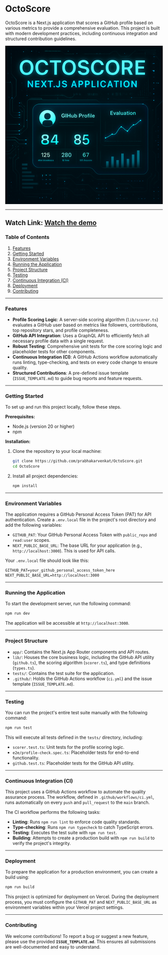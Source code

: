 # OctoScore

OctoScore is a Next.js application that scores a GitHub profile based on various metrics to provide a comprehensive evaluation. This project is built with modern development practices, including continuous integration and structured contribution guidelines.

![Picture](https://github.com/prabhakarvenkat/OctoScore/blob/8a8d3aa900bf6da72652d7468cc53b9a90fbef60/octoscore/thumbnail.png)

-----

Watch Link: [Watch the demo](<https://youtu.be/_Nz4VhuS5NU>)
-----

### Table of Contents

1.  [Features](#features)
2.  [Getting Started](#getting-started)
3.  [Environment Variables](#environment-variables)
4.  [Running the Application](#running-the-application)
5.  [Project Structure](#project-structure)
6.  [Testing](#testing)
7.  [Continuous Integration (CI)](#continuous-integration-ci)
8.  [Deployment](#deployment)
9.  [Contributing](#contributing)

-----

### Features

  - **Profile Scoring Logic**: A server-side scoring algorithm (`lib/scorer.ts`) evaluates a GitHub user based on metrics like followers, contributions, top repository stars, and profile completeness.
  - **GitHub API Integration**: Uses a GraphQL API to efficiently fetch all necessary profile data with a single request.
  - **Robust Testing**: Comprehensive unit tests for the core scoring logic and placeholder tests for other components.
  - **Continuous Integration (CI)**: A GitHub Actions workflow automatically runs linting, type-checking, and tests on every code change to ensure quality.
  - **Structured Contributions**: A pre-defined issue template (`ISSUE_TEMPLATE.md`) to guide bug reports and feature requests.

-----

### Getting Started

To set up and run this project locally, follow these steps.

**Prerequisites:**

  * Node.js (version 20 or higher)
  * npm

**Installation:**

1.  Clone the repository to your local machine:
    ```bash
    git clone https://github.com/prabhakarvenkat/OctoScore.git
    cd OctoScore
    ```
2.  Install all project dependencies:
    ```bash
    npm install
    ```

-----

### Environment Variables

The application requires a GitHub Personal Access Token (PAT) for API authentication. Create a `.env.local` file in the project's root directory and add the following variables:

  - `GITHUB_PAT`: Your GitHub Personal Access Token with `public_repo` and `read:user` scopes.
  - `NEXT_PUBLIC_BASE_URL`: The base URL for your application (e.g., `http://localhost:3000`). This is used for API calls.

Your `.env.local` file should look like this:

```
GITHUB_PAT=your_github_personal_access_token_here
NEXT_PUBLIC_BASE_URL=http://localhost:3000
```

-----

### Running the Application

To start the development server, run the following command:

```bash
npm run dev
```

The application will be accessible at `http://localhost:3000`.

-----

### Project Structure

  - `app/`: Contains the Next.js App Router components and API routes.
  - `lib/`: Houses the core business logic, including the GitHub API utility (`github.ts`), the scoring algorithm (`scorer.ts`), and type definitions (`types.ts`).
  - `tests/`: Contains the test suite for the application.
  - `.github/`: Holds the GitHub Actions workflow (`ci.yml`) and the issue template (`ISSUE_TEMPLATE.md`).

-----

### Testing

You can run the project's entire test suite manually with the following command:

```bash
npm run test
```

This will execute all tests defined in the `tests/` directory, including:

  - `scorer.test.ts`: Unit tests for the profile scoring logic.
  - `e2e/profile-check.spec.ts`: Placeholder tests for end-to-end functionality.
  - `github.test.ts`: Placeholder tests for the GitHub API utility.

-----

### Continuous Integration (CI)

This project uses a GitHub Actions workflow to automate the quality assurance process. The workflow, defined in `.github/workflows/ci.yml`, runs automatically on every `push` and `pull_request` to the `main` branch.

The CI workflow performs the following tasks:

  - **Linting**: Runs `npm run lint` to enforce code quality standards.
  - **Type-checking**: Runs `npm run typecheck` to catch TypeScript errors.
  - **Testing**: Executes the test suite with `npm run test`.
  - **Building**: Attempts to create a production build with `npm run build` to verify the project's integrity.

-----

### Deployment

To prepare the application for a production environment, you can create a build using:

```bash
npm run build
```

This project is optimized for deployment on Vercel. During the deployment process, you must configure the `GITHUB_PAT` and `NEXT_PUBLIC_BASE_URL` as environment variables within your Vercel project settings.

-----

### Contributing

We welcome contributions\! To report a bug or suggest a new feature, please use the provided **`ISSUE_TEMPLATE.md`**. This ensures all submissions are well-documented and easy to understand.
